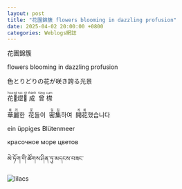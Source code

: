 ```yaml
---
layout: post
title: "花團錦簇 flowers blooming in dazzling profusion"
date: 2025-04-02 20:00:00 +0800
categories: Weblogs網誌
---
```


花團錦簇

flowers blooming in dazzling profusion

色とりどりの花が咲き誇る光景

<ruby>花<rt>hoa</rt></ruby><ruby>𦬑<rt>nở</rt></ruby><ruby>熤<rt>rực</rt></ruby><ruby>𠒦<rt>rỡ</rt></ruby>&nbsp;<ruby>成<rt>thành</rt></ruby>&nbsp;&nbsp;<ruby>曾<rt>từng</rt></ruby>&nbsp;<ruby>㯲<rt>cụm</rt></ruby>

<ruby>華<rt>화</rt></ruby><ruby>麗<rt>려</rt></ruby>한&nbsp;&nbsp;<ruby>花<rt>꽃</rt></ruby>들이&nbsp;&nbsp;<ruby>密<rt>밀</rt></ruby><ruby>集<rt>집</rt></ruby>하여&nbsp;&nbsp;<ruby>開<rt>개</rt></ruby><ruby>花<rt>화</rt></ruby>했습니다

ein üppiges Blütenmeer

красочное море цветов

མེ་ཏོག་གི་ཚོགས་ཤིན་ཏུ་མདངས་བཟང་

<img src="https://sun9-13.userapi.com/impg/fC6bwK9LLbGXpnzO0oJGgn3nr6STnt2kmmHcpw/9inIzET_iNE.jpg?size=2560x1920&quality=95&sign=0430ed4cc80f5f3eb2bf4129b4e94a66&type=album" alt="lilacs"/>
